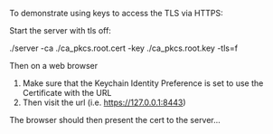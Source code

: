 
To demonstrate using keys to access the TLS via HTTPS:

Start the server with tls off:

./server -ca ./ca_pkcs.root.cert -key ./ca_pkcs.root.key -tls=f

Then on a web browser

1. Make sure that the Keychain Identity Preference is set to use the Certificate with the URL
2. Then visit the url (i.e. https://127.0.0.1:8443)

The browser should then present the cert to the server...

